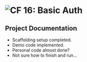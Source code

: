 ![CF](https://camo.githubusercontent.com/70edab54bba80edb7493cad3135e9606781cbb6b/687474703a2f2f692e696d6775722e636f6d2f377635415363382e706e67) 16: Basic Auth
===

## Project Documentation

 * Scaffolding setup completed.
 * Demo code implemented.
 * Personal code almost done?
 * Not sure how to finish and run...